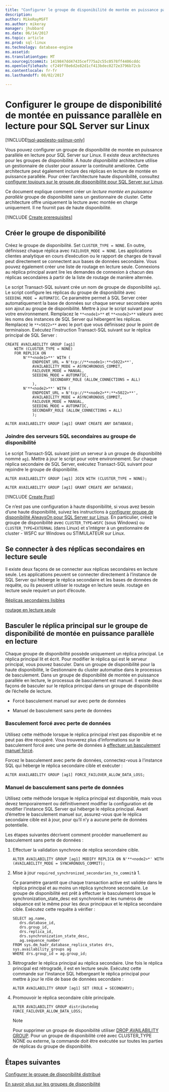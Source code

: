 ```yaml
---
title: "Configurer le groupe de disponibilité de montée en puissance parallèle en lecture pour SQL Server sur Linux | Documents Microsoft"
description: 
author: MikeRayMSFT
ms.author: mikeray
manager: jhubbard
ms.date: 06/14/2017
ms.topic: article
ms.prod: sql-linux
ms.technology: database-engine
ms.assetid: 
ms.translationtype: MT
ms.sourcegitcommit: 1419847dd47435cef775a2c55c0578ff4406cddc
ms.openlocfilehash: cf249ff8e6d2e82d1cf413bdec0272e3796b72cb
ms.contentlocale: fr-fr
ms.lasthandoff: 08/02/2017

---
```

# <a name="configure-read-scale-out-availability-group-for-sql-server-on-linux"></a>Configurer le groupe de disponibilité de montée en puissance parallèle en lecture pour SQL Server sur Linux

[!INCLUDE[tsql-appliesto-sslinux-only](../../docs/includes/tsql-appliesto-sslinux-only.md)]

Vous pouvez configurer un groupe de disponibilité de montée en puissance parallèle en lecture pour SQL Server sur Linux. Il existe deux architectures pour les groupes de disponibilité. A *haute disponibilité* architecture utilise un gestionnaire de cluster pour assurer la continuité améliorée. Cette architecture peut également inclure des réplicas en lecture de montée en puissance parallèle. Pour créer l’architecture haute disponibilité, consultez [configurer toujours sur le groupe de disponibilité pour SQL Server sur Linux](sql-server-linux-availability-group-configure-ha.md).

Ce document explique comment créer un *lecture montée en puissance parallèle* groupe de disponibilité sans un gestionnaire de cluster. Cette architecture offre uniquement la lecture avec montée en charge uniquement. Il ne fournit pas de haute disponibilité.

[!INCLUDE [Create prerequisites](../includes/ss-linux-cluster-availability-group-create-prereq.md)]

## <a name="create-the-availability-group"></a>Créer le groupe de disponibilité

Créez le groupe de disponibilité. Set `CLUSTER_TYPE = NONE`. En outre, définissez chaque réplica avec `FAILOVER_MODE = NONE`. Les applications clientes analytique en cours d’exécution ou le rapport de charges de travail peut directement se connectent aux bases de données secondaire. Vous pouvez également créer une liste de routage en lecture seule. Connexions au réplica principal avant lire les demandes de connexion à chacun des réplicas secondaires à partir de la liste de routage de manière alternée.

Le script Transact-SQL suivant crée un nom de groupe de disponibilité `ag1`. Le script configure les réplicas du groupe de disponibilité avec `SEEDING_MODE = AUTOMATIC`. Ce paramètre permet à SQL Server créer automatiquement la base de données sur chaque serveur secondaire après son ajout au groupe de disponibilité. Mettre à jour le script suivant pour votre environnement. Remplacez le `**<node1>**` et `**<node2>**` valeurs avec les noms des instances de SQL Server qui hébergent les réplicas. Remplacez le `**<5022>**` avec le port que vous définissez pour le point de terminaison. Exécutez l’instruction Transact-SQL suivant sur le réplica principal de SQL Server :

```Transact-SQL
CREATE AVAILABILITY GROUP [ag1]
    WITH (CLUSTER_TYPE = NONE)
    FOR REPLICA ON
        N'**<node1>**' WITH (
            ENDPOINT_URL = N'tcp://**<node1>:**<5022>**',
            AVAILABILITY_MODE = ASYNCHRONOUS_COMMIT,
            FAILOVER_MODE = MANUAL,
            SEEDING_MODE = AUTOMATIC,
                    SECONDARY_ROLE (ALLOW_CONNECTIONS = ALL)
            ),
        N'**<node2>**' WITH ( 
            ENDPOINT_URL = N'tcp://**<node2>**:**<5022>**', 
            AVAILABILITY_MODE = ASYNCHRONOUS_COMMIT,
            FAILOVER_MODE = MANUAL,
            SEEDING_MODE = AUTOMATIC,
            SECONDARY_ROLE (ALLOW_CONNECTIONS = ALL)
            );
        
ALTER AVAILABILITY GROUP [ag1] GRANT CREATE ANY DATABASE;
```

### <a name="join-secondary-sql-servers-to-the-availability-group"></a>Joindre des serveurs SQL secondaires au groupe de disponibilité

Le script Transact-SQL suivant joint un serveur à un groupe de disponibilité nommé `ag1`. Mettre à jour le script pour votre environnement. Sur chaque réplica secondaire de SQL Server, exécutez Transact-SQL suivant pour rejoindre le groupe de disponibilité.

```Transact-SQL
ALTER AVAILABILITY GROUP [ag1] JOIN WITH (CLUSTER_TYPE = NONE);
         
ALTER AVAILABILITY GROUP [ag1] GRANT CREATE ANY DATABASE;
```

[!INCLUDE [Create Post](../includes/ss-linux-cluster-availability-group-create-post.md)]

Ce n’est pas une configuration à haute disponibilité, si vous avez besoin d’une haute disponibilité, suivez les instructions à [configurer groupe de disponibilité AlwaysOn pour SQL Server sur Linux](sql-server-linux-availability-group-configure-ha.md). En particulier, créez le groupe de disponibilité avec `CLUSTER_TYPE=WSFC` (sous Windows) ou `CLUSTER_TYPE=EXTERNAL` (dans Linux) et s’intégrer à un gestionnaire de cluster - WSFC sur Windows ou STIMULATEUR sur Linux.

## <a name="connect-to-read-only-secondary-replicas"></a>Se connecter à des réplicas secondaires en lecture seule

Il existe deux façons de se connecter aux réplicas secondaires en lecture seule. Les applications peuvent se connecter directement à l’instance de SQL Server qui héberge le réplica secondaire et les bases de données de requête, ou ils peuvent utiliser le routage en lecture seule. routage en lecture seule requiert un port d’écoute.

[Réplicas secondaires lisibles](../database-engine/availability-groups/windows/active-secondaries-readable-secondary-replicas-always-on-availability-groups.md)

[routage en lecture seule](../database-engine/availability-groups/windows/listeners-client-connectivity-application-failover.md#ConnectToSecondary)

## <a name="fail-over-primary-replica-on-read-scale-out-availability-group"></a>Basculer le réplica principal sur le groupe de disponibilité de montée en puissance parallèle en lecture

Chaque groupe de disponibilité possède uniquement un réplica principal. Le réplica principal lit et écrit. Pour modifier le réplica qui est le serveur principal, vous pouvez basculer. Dans un groupe de disponibilité pour la haute disponibilité, le Gestionnaire du cluster automatise dans le processus de basculement. Dans un groupe de disponibilité de montée en puissance parallèle en lecture, le processus de basculement est manuel. Il existe deux façons de basculer sur le réplica principal dans un groupe de disponibilité de l’échelle de lecture.

- Forcé basculement manuel sur avec perte de données

- Manuel de basculement sans perte de données

### <a name="forced-fail-over-with-data-loss"></a>Basculement forcé avec perte de données

Utilisez cette méthode lorsque le réplica principal n’est pas disponible et ne peut pas être récupéré. Vous trouverez plus d’informations sur le basculement forcé avec une perte de données à [effectuer un basculement manuel forcé](../database-engine/availability-groups/windows/perform-a-forced-manual-failover-of-an-availability-group-sql-server.md).

Forcez le basculement avec perte de données, connectez-vous à l’instance SQL qui héberge le réplica secondaire cible et exécuter :
```Transact-SQL
ALTER AVAILABILITY GROUP [ag1] FORCE_FAILOVER_ALLOW_DATA_LOSS;
```

### <a name="manual-fail-over-without-data-loss"></a>Manuel de basculement sans perte de données

Utilisez cette méthode lorsque le réplica principal est disponible, mais vous devez temporairement ou définitivement modifier la configuration et de modifier l’instance SQL Server qui héberge le réplica principal. Avant d’émettre le basculement manuel sur, assurez-vous que le réplica secondaire cible est à jour, pour qu’il n’y a aucune perte de données potentielle. 

Les étapes suivantes décrivent comment procéder manuellement au basculement sans perte de données :

1. Effectuer la validation synchrone de réplica secondaire cible.

   ```Transact-SQL
   ALTER AVAILABILITY GROUP [ag1] MODIFY REPLICA ON N'**<node2>*' WITH (AVAILABILITY_MODE = SYNCHRONOUS_COMMIT);
   ```
1. Mise à jour `required_synchronized_secondaries_to_commit`à 1.

   Ce paramètre garantit que chaque transaction active est validée dans le réplica principal et au moins un réplica synchrone secondaire. Le groupe de disponibilité est prêt à effectuer le basculement lorsque le synchronization_state_desc est synchronisé et les numéros de séquence est le même pour les deux principaux et le réplica secondaire cible. Exécutez cette requête à vérifier :

   ```Transact-SQL
   SELECT ag.name, 
      drs.database_id, 
      drs.group_id, 
      drs.replica_id, 
      drs.synchronization_state_desc, 
      ag.sequence_number
   FROM sys.dm_hadr_database_replica_states drs, sys.availability_groups ag
   WHERE drs.group_id = ag.group_id; 
   ```

1. Rétrograder le réplica principal au réplica secondaire. Une fois le réplica principal est rétrogradé, il est en lecture seule. Exécutez cette commande sur l’instance SQL hébergeant le réplica principal pour mettre à jour le rôle de base de données secondaire :

   ```Transact-SQL
   ALTER AVAILABILITY GROUP [ag1] SET (ROLE = SECONDARY); 
   ```

1. Promouvoir le réplica secondaire cible principale. 

   ```Transact-SQL
   ALTER AVAILABILITY GROUP distributedag FORCE_FAILOVER_ALLOW_DATA_LOSS; 
   ```  

   > [!NOTE] 
   > Pour supprimer un groupe de disponibilité utiliser [DROP AVAILABILITY GROUP](https://docs.microsoft.com/en-us/sql/t-sql/statements/drop-availability-group-transact-sql). Pour un groupe de disponibilité créé avec CLUSTER_TYPE NONE ou externe, la commande doit être exécutée sur toutes les parties de réplicas du groupe de disponibilité.

## <a name="next-steps"></a>Étapes suivantes

[Configurer le groupe de disponibilité distribué](..\database-engine\availability-groups\windows\distributed-availability-groups-always-on-availability-groups.md)

[En savoir plus sur les groupes de disponibilité](..\database-engine\availability-groups\windows\overview-of-always-on-availability-groups-sql-server.md)


